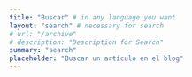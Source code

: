 ```yaml
---
title: "Buscar" # in any language you want
layout: "search" # necessary for search
# url: "/archive"
# description: "Description for Search"
summary: "search"
placeholder: "Buscar un artículo en el blog"
---
```

